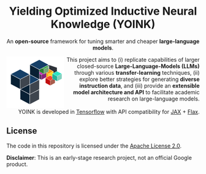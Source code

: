 <h1 align="center">Yielding Optimized Inductive Neural Knowledge (YOINK)</h1>
<p align="center">
  An <strong>open-source</strong> framework for tuning smarter and cheaper <strong>large-language models</strong>.
</p>
<div style="text-align: right">
  <img
    align="left"
    src="/docs/assets/logo.png"
    width="150"
    alt="yoink logo"
   />
This project aims to (i) replicate capabilities of larger closed-source <strong>Large-Language-Models (LLMs)</strong> through various <strong>transfer-learning</strong> techniques, (ii) explore better strategies for generating <strong>diverse instruction data</strong>, and (iii) provide an <strong>extensible model architecture and API</strong> to facilitate academic research on large-language models.
<br><br>
YOINK is developed in <a href=https://github.com/google/tensorflow>Tensorflow</a> with API compatibility for <a href="https://github.com/google/jax">JAX</a> + <a href="https://github.com/google/flax">Flax</a>.
</div>

## License

The code in this repository is licensed under the [Apache License 2.0](/LICENSE).

**Disclaimer**: This is an early-stage research project, not an official Google product.
